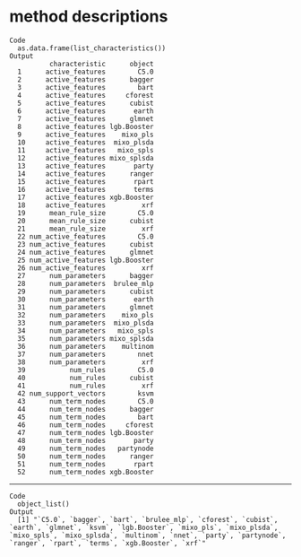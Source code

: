 # method descriptions

    Code
      as.data.frame(list_characteristics())
    Output
              characteristic      object
      1      active_features        C5.0
      2      active_features      bagger
      3      active_features        bart
      4      active_features     cforest
      5      active_features      cubist
      6      active_features       earth
      7      active_features      glmnet
      8      active_features lgb.Booster
      9      active_features    mixo_pls
      10     active_features  mixo_plsda
      11     active_features   mixo_spls
      12     active_features mixo_splsda
      13     active_features       party
      14     active_features      ranger
      15     active_features       rpart
      16     active_features       terms
      17     active_features xgb.Booster
      18     active_features         xrf
      19      mean_rule_size        C5.0
      20      mean_rule_size      cubist
      21      mean_rule_size         xrf
      22 num_active_features        C5.0
      23 num_active_features      cubist
      24 num_active_features      glmnet
      25 num_active_features lgb.Booster
      26 num_active_features         xrf
      27      num_parameters      bagger
      28      num_parameters  brulee_mlp
      29      num_parameters      cubist
      30      num_parameters       earth
      31      num_parameters      glmnet
      32      num_parameters    mixo_pls
      33      num_parameters  mixo_plsda
      34      num_parameters   mixo_spls
      35      num_parameters mixo_splsda
      36      num_parameters    multinom
      37      num_parameters        nnet
      38      num_parameters         xrf
      39           num_rules        C5.0
      40           num_rules      cubist
      41           num_rules         xrf
      42 num_support_vectors        ksvm
      43      num_term_nodes        C5.0
      44      num_term_nodes      bagger
      45      num_term_nodes        bart
      46      num_term_nodes     cforest
      47      num_term_nodes lgb.Booster
      48      num_term_nodes       party
      49      num_term_nodes   partynode
      50      num_term_nodes      ranger
      51      num_term_nodes       rpart
      52      num_term_nodes xgb.Booster

---

    Code
      object_list()
    Output
      [1] "`C5.0`, `bagger`, `bart`, `brulee_mlp`, `cforest`, `cubist`, `earth`, `glmnet`, `ksvm`, `lgb.Booster`, `mixo_pls`, `mixo_plsda`, `mixo_spls`, `mixo_splsda`, `multinom`, `nnet`, `party`, `partynode`, `ranger`, `rpart`, `terms`, `xgb.Booster`, `xrf`"

